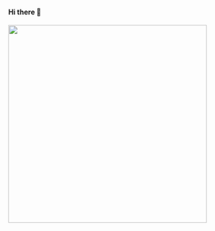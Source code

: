    #### Hi there 👋 

<img style="width: 400px;" src="https://media4.giphy.com/media/xT9IgzoKnwFNmISR8I/giphy.gif?cid=ecf05e47c9vxvpaljtwba4dowwdv7xdk55fdtx0vk5ssaof8&rid=giphy.gif&ct=g" />

